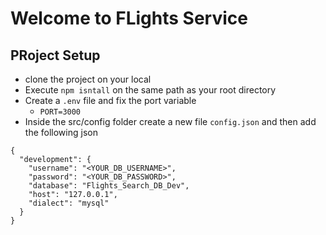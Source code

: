 # Welcome to FLights Service


## PRoject Setup
- clone the project on your local
- Execute `npm isntall` on the same path as your root directory
- Create a `.env` file and fix the port variable
    - `PORT=3000`
- Inside the src/config folder create a new file `config.json` and then add the following json 

```
{
  "development": {
    "username": "<YOUR_DB_USERNAME>",
    "password": "<YOUR_DB_PASSWORD>",
    "database": "Flights_Search_DB_Dev",
    "host": "127.0.0.1",
    "dialect": "mysql"
  }
}
```